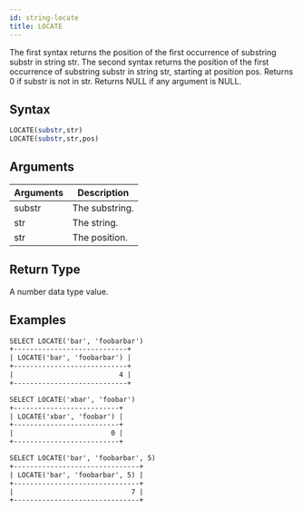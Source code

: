 ```yaml
---
id: string-locate
title: LOCATE
---
```


The first syntax returns the position of the first occurrence of substring substr in string str.
The second syntax returns the position of the first occurrence of substring substr in string str, starting at position pos.
Returns 0 if substr is not in str. Returns NULL if any argument is NULL.

## Syntax

```sql
LOCATE(substr,str)
LOCATE(substr,str,pos)
```

## Arguments

| Arguments   | Description |
| ----------- | ----------- |
| substr | The substring. |
| str | The string. |
| str | The position. |

## Return Type

A number data type value.

## Examples

```txt
SELECT LOCATE('bar', 'foobarbar')
+----------------------------+
| LOCATE('bar', 'foobarbar') |
+----------------------------+
|                          4 |
+----------------------------+

SELECT LOCATE('xbar', 'foobar')
+--------------------------+
| LOCATE('xbar', 'foobar') |
+--------------------------+
|                        0 |
+--------------------------+

SELECT LOCATE('bar', 'foobarbar', 5)
+-------------------------------+
| LOCATE('bar', 'foobarbar', 5) |
+-------------------------------+
|                             7 |
+-------------------------------+
```

